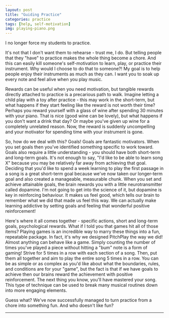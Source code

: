 ```yaml
---
layout: post
title: "Guiding Practice"
categories: practice
tags: [help, self-motivation]
img: playing-piano.png
---
```

I no longer force my students to practice.

It's not that I don't want them to rehearse - trust me, I do. But telling people that they "have" to practice makes the whole thing become a chore. And this can easily kill someone's self-motivation to learn, play, or practice their instrument. Why would I choose to do that to someone?! My goal is to help people enjoy their instruments as much as they can. I want you to soak up every note and feel alive when you play music.

Rewards can be useful when you need motivation, but tangible rewards directly attached to practice is a precarious path to walk. Imagine letting a child play with a toy after practice - this may work in the short-term, but what happens if they start feeling like the reward is not worth their time? Perhaps you reward yourself with a glass of wine after spending 30 minutes with your piano. That is nice (good wine can be lovely), but what happens if you don't want a drink that day? Or maybe you've given up wine for a completely unrelated reason. Now, the reward is suddenly uncompelling and your motivator for spending time with your instrument is gone.

So, how do we deal with this? Goals! Goals are fantastic motivators. When you set goals then you've identified something specific to work toward. Goals also require a little understanding - you should have both short-term and long-term goals. It's not enough to say, "I'd like to be able to learn song X" because you may be relatively far away from achieving that goal. Deciding that you'd like to spend a week learning to play the first passage in a song is a great short-term goal because we've now taken our longer-term goal and also created a manageable, measurable chunk. When you set and achieve attainable goals, the brain rewards you with a little neurotransmitter called dopamine. I'm not going to get into the science of it, but dopamine is key in reinforcing behaviour. It makes us feel good, which tells our brain to remember what we did that made us feel this way. We can actually make learning addictive by setting goals and feeling that wonderful positive reinforcement!

Here's where it all comes together - specific actions, short and long-term goals, psychological rewards. What if I told you that games hit all of those items? Playing games is an incredible way to marry these things into a fun, repeatable package. In fact, it's why we designed PitchPlay the way we did! Almost anything can behave like a game. Simply counting the number of times you've played a piece without hitting a "bum" note is a form of gaming! Strive for 5 times in a row with each section of a song. Then, put them all together and aim to play the entire song 5 times in a row. You can be as simple or as complex as you'd like about what the boundaries, rules, and conditions are for your "game", but the fact is that if we have goals to achieve then our brains reward the achievement with positive reinforcement. The next thing you know, you'll have mastered your song. This type of technique can be used to break many musical routines down into more engaging elements.

Guess what? We've now successfully managed to turn practice from a chore into something fun. And who doesn't like fun?

----
